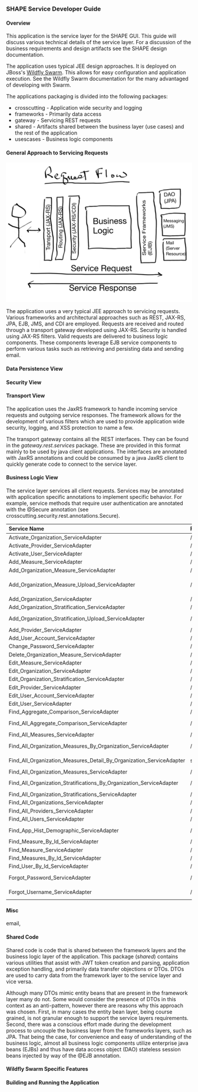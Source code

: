 ### SHAPE Service Developer Guide

#### Overview
This application is the service layer for the SHAPE GUI. This guide will discuss various technical details of the
service layer. For a discussion of the business requirements and design artifacts see the SHAPE design documentation.

The application uses typical JEE design approaches. It is deployed on JBoss's [Wildfly Swarm](http://wildfly-swarm.io/). 
This allows for easy configuration and application execution. See the Wildfly Swarm documentation for the many 
advantaged of developing with Swarm.

The applications packaging is divided into the following packages:
  * crosscutting - Application wide security and logging
  * frameworks - Primarily data access
  * gateway - Servicing REST requests
  * shared - Artifacts shared between the business layer (use cases) and the rest of the application
  * usescases - Business logic components

#### General Approach to Servicing Requests
![Request Flow](doc/images/RequestFlow.png)

The application uses a very typical JEE approach to servicing requests. Various frameworks and architectural approaches
such as REST, JAX-RS, JPA, EJB, JMS, and CDI are employed. Requests are received and routed through a transport 
gateway developed using JAX-RS. Security is handled using JAX-RS filters. Valid requests are delivered to business
logic components. These components leverage EJB service components to perform various tasks such as retrieving and 
persisting data and sending email.


#### Data Persistence View

#### Security View 

#### Transport View
The application uses the JaxRS framework to handle incoming service requests and outgoing 
service responses. The framework allows for the development of various filters which
are used to provide application wide security, logging, and XSS protection to name a few.

The transport gateway contains all the REST interfaces. They can be found in the 
*gateway.rest.services* package. These are provided in this format mainly to be used by java
client applications. The interfaces are annotated with JaxRS annotations and could be consumed 
by a java JaxRS client to quickly generate code to connect to the service layer.

#### Business Logic View
The service layer services all client requests. Services may be annotated with application 
specific annotations to implement specific behavior. For example, service methods that require
user authentication are annotated with the @Secure annotation (see crosscutting.security.rest.annotations.Secure).


|Service Name|Resource URL|Responsibility|
|:-----------|:-----------|:-------------|
|Activate_Organization_ServiceAdapter|/shape/admin/organization/activate|Set a Organization to active|
|Activate_Provider_ServiceAdapter|/shape/admin/provider/activate|Set a Provider to active|
|Activate_User_ServiceAdapter|/shape/admin/activate/{targetUserId}|Activate a user|
|Add_Measure_ServiceAdapter|/shape/admin/measure/add|Create a new measure|
|Add_Organization_Measure_ServiceAdapter|/shape/common/organization_measure/add|Add an Organization Measure|
|Add_Organization_Measure_Upload_ServiceAdapter|/shape/admin/measure/add/upload|Upload a file with organization measure data and create a new organization measure from it|
|Add_Organization_ServiceAdapter|/shape/admin/organization/add|Add a new Organization|
|Add_Organization_Stratification_ServiceAdapter|/shape/common/organization_stratification/add|Add a new Organization Stratification|
|Add_Organization_Stratification_Upload_ServiceAdapter|/shape/admin/stratification/add/upload|Upload a file with Organization Stratification information and save it to|
|Add_Provider_ServiceAdapter|/shape/admin/provider/add|Add a Provider|
|Add_User_Account_ServiceAdapter|/shape/admin/create/user|Add a new User|
|Change_Password_ServiceAdapter|/shape//common/changepassword|Change a users password|
|Delete_Organization_Measure_ServiceAdapter|/shape/admin/organization_measure/delete|Delete and organizational measure|
|Edit_Measure_ServiceAdapter|/shape/admin/measure/edit|Edit a Measure|
|Edit_Organization_ServiceAdapter|/shape/admin/organization/edit|Edit an Organizational|
|Edit_Organization_Stratification_ServiceAdapter|/shape/common/organization_stratification/edit|Edit an Organization Stratification|
|Edit_Provider_ServiceAdapter|/shape/admin/provider/edit|Edit a Provider|
|Edit_User_Account_ServiceAdapter|/shape/common/account/edit|Edit the User account|
|Edit_User_ServiceAdapter|/shape/admin/user/edit|Edit user account|
|Find_Aggregate_Comparison_ServiceAdapter|/shape/common/show/aggregateComparison/{measureId}/{year}|Find measure comparison information|
|Find_All_Aggregate_Comparison_ServiceAdapter|/shape/common/show/aggregateAllComparison/{measureId}|Find all aggregate measure comparisons|
|Find_All_Measures_ServiceAdapter|/shape/common/measure/findAll|Find all measures|
|Find_All_Organization_Measures_By_Organization_ServiceAdapter|/shape/common/organization_measure/findAllByOrg/{orgId}|Find all Organization Measures by Organizations|
|Find_All_Organization_Measures_Detail_By_Organization_ServiceAdapter|shape/common/organization_measure/findAllByOrg/{orgId}|Find all Organization Measures Detail by Organization|
|Find_All_Organization_Measures_ServiceAdapter|/shape/common/organization_measure/findAll|Find all Organization Measures|
|Find_All_Organization_Stratifications_By_Organization_ServiceAdapter|/shape/common/organization_stratification/findAllByOrg/{orgId}|Find all organization stratification for an organization|
|Find_All_Organization_Stratifications_ServiceAdapter|/shape/common/organization_stratification/findAll|Return all organization stratification|
|Find_All_Organizations_ServiceAdapter|/shape/admin/organization/findAll|Find_All_Organizations_ServiceAdapter|
|Find_All_Providers_ServiceAdapter|/shape/common/provider/findAll|Find all providers|
|Find_All_Users_ServiceAdapter|/shape/admin/user/findAll|Find all users|
|Find_App_Hist_Demographic_ServiceAdapter|/shape/common/show/appHistDemographic/{orgId}/{measureId}/{year}|Find the demographic history for an organization, measure and year|
|Find_Measure_By_Id_ServiceAdapter|/shape/common/find/measure_by_id/{measureId}|Find a measure by its ID|
|Find_Measure_ServiceAdapter|/shape/admin/measure/select|Select a measure for an organization|
|Find_Measures_By_Id_ServiceAdapter|/shape/admin/find/measureById|Find a measure by its ID|
|Find_User_By_Id_ServiceAdapter|/shape/admin/user/find/{targetuserid}|Find a user by their ID|
|Forgot_Password_ServiceAdapter|/shape/common/forgotpassword|Return a challenge question so the user can reset their ID|
|Forgot_Username_ServiceAdapter|/shape/common/forgotusername|Return the users user name from their email address|



#### Misc
email, 

#### Shared Code
Shared code is code that is shared between the framework layers and the business logic layer of the 
application. This package (*shared*) contains various utilities that assist with JWT token
creation and parsing, application exception handling, and primarily data transfer objections or 
DTOs. DTOs are used to carry data from the framework layer to the service layer and vice versa. 

Although many DTOs mimic entity beans that are present in the framework layer many do not.
Some would consider the presence of DTOs in this context as an anti-pattern, however there are 
reasons why this approach was chosen. First, in many cases the entity bean layer, being course grained, is not 
granular enough to support the service layers requirements. Second, there was a conscious effort
made during the development process to uncouple the business layer from the frameworks layers, such
as JPA. That being the case, for convenience and easy of understanding of the business logic, 
almost all business logic components utilize enterprise java beans (EJBs) and thus have data access 
object (DAO) stateless session beans injected by way of the @EJB annotation. 


#### Wildfly Swarm Specific Features

#### Building and Running the Application 